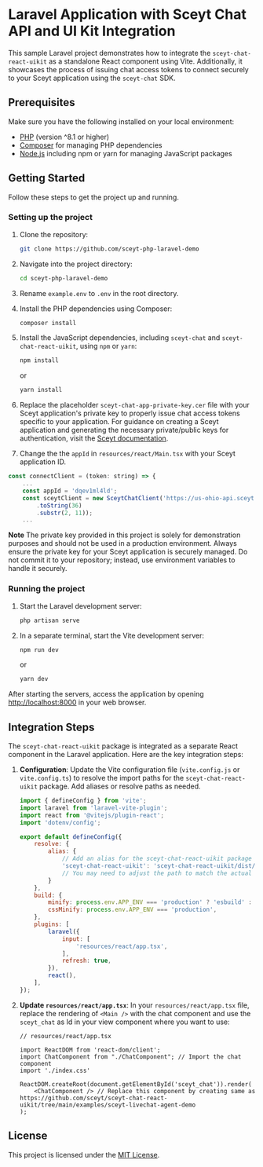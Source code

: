 
# Laravel Application with Sceyt Chat API and UI Kit Integration

This sample Laravel project demonstrates how to integrate the `sceyt-chat-react-uikit` as a standalone React component using Vite. Additionally, it showcases the process of issuing chat access tokens to connect securely to your Sceyt application using the `sceyt-chat` SDK.

## Prerequisites

Make sure you have the following installed on your local environment:

- [PHP](https://www.php.net/) (version ^8.1 or higher)
- [Composer](https://getcomposer.org/) for managing PHP dependencies
- [Node.js](https://nodejs.org/) including npm or yarn for managing JavaScript packages

## Getting Started

Follow these steps to get the project up and running.

### Setting up the project 

1. Clone the repository:

    ```bash
    git clone https://github.com/sceyt-php-laravel-demo
    ```

2. Navigate into the project directory:

    ```bash
    cd sceyt-php-laravel-demo
    ```

3. Rename `example.env` to `.env` in the root directory.

4. Install the PHP dependencies using Composer:

    ```bash
    composer install
    ```

5. Install the JavaScript dependencies, including `sceyt-chat` and `sceyt-chat-react-uikit`, using `npm` or `yarn`:

    ```bash
    npm install
    ```

    or

    ```bash
    yarn install
    ```

6. Replace the placeholder `sceyt-chat-app-private-key.cer` file with your Sceyt application's private key to properly issue chat access tokens specific to your application. For guidance on creating a Sceyt application and generating the necessary private/public keys for authentication, visit the [Sceyt documentation](https://docs.sceyt.com/chat/api/application).

7. Change the the `appId` in `resources/react/Main.tsx` with your Sceyt application ID.

```javascript
const connectClient = (token: string) => {
    ...
    const appId = 'dqev1ml4ld';
    const sceytClient = new SceytChatClient('https://us-ohio-api.sceyt.com', appId, Math.random()
        .toString(36)
        .substr(2, 11));
    ...
```

**Note**
The private key provided in this project is solely for demonstration purposes and should not be used in a production environment. Always ensure the private key for your Sceyt application is securely managed. Do not commit it to your repository; instead, use environment variables to handle it securely.

### Running the project

1. Start the Laravel development server:

    ```bash
    php artisan serve
    ```

2. In a separate terminal, start the Vite development server:

    ```bash
    npm run dev
    ```

    or

    ```bash
    yarn dev
    ```

After starting the servers, access the application by opening [http://localhost:8000](http://localhost:8000) in your web browser.


## Integration Steps

The `sceyt-chat-react-uikit` package is integrated as a separate React component in the Laravel application. Here are the key integration steps:

1. **Configuration**: Update the Vite configuration file (`vite.config.js` or `vite.config.ts`) to resolve the import paths for the `sceyt-chat-react-uikit` package. Add aliases or resolve paths as needed.

    ```javascript
    import { defineConfig } from 'vite';
    import laravel from 'laravel-vite-plugin';
    import react from '@vitejs/plugin-react';
    import 'dotenv/config';

    export default defineConfig({
        resolve: {
            alias: {
                // Add an alias for the sceyt-chat-react-uikit package
                'sceyt-chat-react-uikit': 'sceyt-chat-react-uikit/dist/index.js',
                // You may need to adjust the path to match the actual entry point of the package
            }
        },
        build: {
            minify: process.env.APP_ENV === 'production' ? 'esbuild' : false,
            cssMinify: process.env.APP_ENV === 'production',
        },
        plugins: [
            laravel({
                input: [
                    'resources/react/app.tsx',
                ],
                refresh: true,
            }),
            react(),
        ],
    });

    ```

2. **Update `resources/react/app.tsx`**: In your `resources/react/app.tsx` file, replace the rendering of `<Main />` with the chat component and use the `sceyt_chat` as Id in your view component where you want to use:

    ```tsx
    // resources/react/app.tsx

    import ReactDOM from 'react-dom/client';
    import ChatComponent from "./ChatComponent"; // Import the chat component
    import './index.css'

    ReactDOM.createRoot(document.getElementById('sceyt_chat')).render(
        <ChatComponent /> // Replace this component by creating same as https://github.com/sceyt/sceyt-chat-react-uikit/tree/main/examples/sceyt-livechat-agent-demo
    );
    ```

## License

This project is licensed under the [MIT License](LICENSE).
 